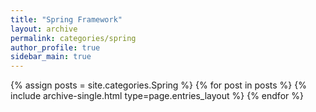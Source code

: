```yaml
---
title: "Spring Framework"
layout: archive
permalink: categories/spring
author_profile: true
sidebar_main: true
---
```



{% assign posts = site.categories.Spring %}
{% for post in posts %} {% include archive-single.html type=page.entries_layout %} {% endfor %}

